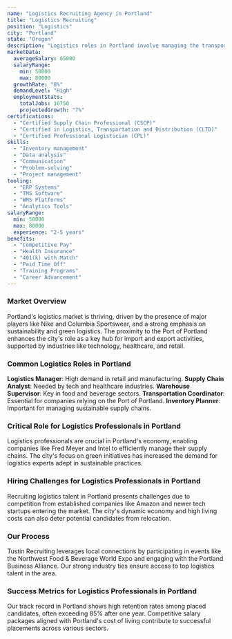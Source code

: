```yaml
---
name: "Logistics Recruiting Agency in Portland"
title: "Logistics Recruiting"
position: "Logistics"
city: "Portland"
state: "Oregon"
description: "Logistics roles in Portland involve managing the transportation and storage of goods, coordinated in an efficient and cost-effective manner."
marketData:
  averageSalary: 65000
  salaryRange:
    min: 50000
    max: 80000
  growthRate: "8%"
  demandLevel: "High"
  employmentStats:
    totalJobs: 10750
    projectedGrowth: "7%"
certifications:
  - "Certified Supply Chain Professional (CSCP)"
  - "Certified in Logistics, Transportation and Distribution (CLTD)"
  - "Certified Professional Logistician (CPL)"
skills:
  - "Inventory management"
  - "Data analysis"
  - "Communication"
  - "Problem-solving"
  - "Project management"
tooling:
  - "ERP Systems"
  - "TMS Software"
  - "WMS Platforms"
  - "Analytics Tools"
salaryRange:
  min: 50000
  max: 80000
  experience: "2-5 years"
benefits:
  - "Competitive Pay"
  - "Health Insurance"
  - "401(k) with Match"
  - "Paid Time Off"
  - "Training Programs"
  - "Career Advancement"
---
```


### Market Overview
Portland's logistics market is thriving, driven by the presence of major players like Nike and Columbia Sportswear, and a strong emphasis on sustainability and green logistics. The proximity to the Port of Portland enhances the city's role as a key hub for import and export activities, supported by industries like technology, healthcare, and retail.
### Common Logistics Roles in Portland
**Logistics Manager**: High demand in retail and manufacturing. **Supply Chain Analyst**: Needed by tech and healthcare industries. **Warehouse Supervisor**: Key in food and beverage sectors. **Transportation Coordinator**: Essential for companies relying on the Port of Portland. **Inventory Planner**: Important for managing sustainable supply chains.

### Critical Role for Logistics Professionals in Portland
Logistics professionals are crucial in Portland's economy, enabling companies like Fred Meyer and Intel to efficiently manage their supply chains. The city's focus on green initiatives has increased the demand for logistics experts adept in sustainable practices.

### Hiring Challenges for Logistics Professionals in Portland
Recruiting logistics talent in Portland presents challenges due to competition from established companies like Amazon and newer tech startups entering the market. The city's dynamic economy and high living costs can also deter potential candidates from relocation.

### Our Process
Tustin Recruiting leverages local connections by participating in events like the Northwest Food & Beverage World Expo and engaging with the Portland Business Alliance. Our strong industry ties ensure access to top logistics talent in the area.

### Success Metrics for Logistics Professionals in Portland
Our track record in Portland shows high retention rates among placed candidates, often exceeding 85% after one year. Competitive salary packages aligned with Portland's cost of living contribute to successful placements across various sectors.